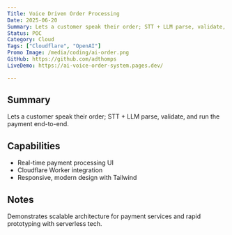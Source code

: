 ```yaml
---
Title: Voice Driven Order Processing
Date: 2025-06-20
Summary: Lets a customer speak their order; STT + LLM parse, validate, and run the payment end-to-end.
Status: POC
Category: Cloud
Tags: ["Cloudflare", "OpenAI"]
Promo Image: /media/coding/ai-order.png
GitHub: https://github.com/adthomps
LiveDemo: https://ai-voice-order-system.pages.dev/

---
```


## Summary
Lets a customer speak their order; STT + LLM parse, validate, and run the payment end-to-end.

## Capabilities
- Real-time payment processing UI
- Cloudflare Worker integration
- Responsive, modern design with Tailwind

## Notes
Demonstrates scalable architecture for payment services and rapid prototyping with serverless tech.
